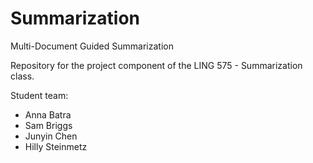 # Summarization

Multi-Document Guided Summarization

Repository for the project component of the LING 575 - Summarization class.

Student team:

- Anna Batra
- Sam Briggs
- Junyin Chen
- Hilly Steinmetz

